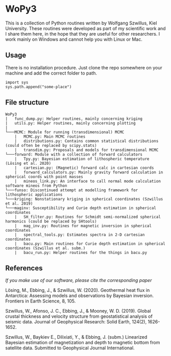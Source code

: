 # WoPy3
This is a collection of Python routines written by Wolfgang Szwillus, Kiel University. These routines were developed as part of my scientific work and I share them here, in the hope that they are useful for other researchers. I work mainly on Windows and cannot help you with Linux or Mac.

## Usage
There is no installation procedure. Just clone the repo somewhere on your machine and add the correct folder to path.

```
import sys
sys.path.append("some-place")
```

## File structure

```
WoPy3
|   func_dump.py: Helper routines, mainly concerning kriging
|   utils.py: Helper routines, mainly concerning plotting
|
└───MCMC: Module for running (transdimensional) MCMC
    |   MCMC.py: Main MCMC routines
    |   distributions.py: Contains common statistical distributions (could often be replaced by scipy.stats)
    |   transdim.py: Proposals and models for transdimensional MCMC
└───forward: Module with a collection of forward calculators
    |   Tpy.py: Bayesian estimation of lithospheric temperature (Lösing et al. 2020)
    |   cartesian.py: (Magnetic) forward calc in cartesian coords
    |   forward_calculators.py: Mainly gravity forward calculation in spherical coords with point masses
    |   mineos_link.py: An interface to call normal mode calculation software mineos from Python
└───funso: Discontinued attempt at modelling framework for lithospheric applications
└───kriging: Nonstationary kriging in spherical coordinates (Szwillus et al. 2019)
└───maginv: Susceptibility and Curie depth estimation in spherical coordinates
    |   SH_filter.py: Routines for Schmidt semi-normalized spherical harmonics (could be replaced by SHtools)
    |   mag_inv.py: Routines for magnetic inversion in spherical coordinates
    |   spectral_tools.py: Estimates spectra in 2-D cartesian coordinates
    |   bacu.py: Main routines for Curie depth estimation in spherical coordinates (Szwillus et al. subm.)
    |   bacu_run.py: Helper routines for the things in bacu.py

```

## References

*If you make use of our software, please cite the corresponding paper*

Lösing, M., Ebbing, J., & Szwillus, W. (2020). Geothermal heat flux in Antarctica: Assessing models and observations by Bayesian inversion. Frontiers in Earth Science, 8, 105.

Szwillus, W., Afonso, J. C., Ebbing, J., & Mooney, W. D. (2019). Global crustal thickness and velocity structure from geostatistical analysis of seismic data. Journal of Geophysical Research: Solid Earth, 124(2), 1626-1652.

Szwillus, W., Baykiev E., Dilixiati, Y., & Ebbing, J. (subm.) Linearized Bayesian estimation of magnetization and depth to magnetic bottom from satellite data. Submitted to Geophysical Journal International.
